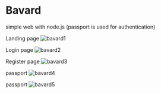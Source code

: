 # Bavard
simple web with node.js (passport is used for authentication)  

Landing page
![bavard1](https://user-images.githubusercontent.com/74845274/132932228-830ccb4c-7414-4479-b40a-b9adb9a62b11.png)

Login page
![bavard2](https://user-images.githubusercontent.com/74845274/132932229-9d01b217-c3d5-43fa-a368-8285976e46b9.png)

Register page
![bavard3](https://user-images.githubusercontent.com/74845274/132932225-49fe760b-84fc-4840-a6df-2eb47b7c6538.png)

passport 
![bavard4](https://user-images.githubusercontent.com/74845274/132932226-0ad4bf36-1e20-4caf-9cce-dac5a38a4974.png)

passport
![bavard5](https://user-images.githubusercontent.com/74845274/132932227-ae36d475-c780-4227-8ab1-2d81642e7af9.png)

